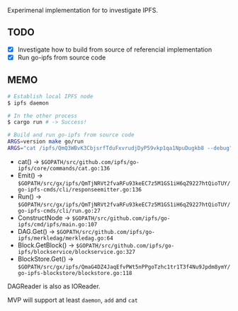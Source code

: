 Experimenal implementation for to investigate IPFS.

## TODO

* [x] Investigate how to build from source of referencial implementation
* [x] Run go-ipfs from source code

## MEMO

```zsh
# Establish local IPFS node
$ ipfs daemon

# In the other process
$ cargo run # -> Success!

# Build and run go-ipfs from source code
ARGS=version make go/run
ARGS="cat /ipfs/QmQ3WBvK3CbjsrfTduFxvrudjDyP59vkp1qa1NpuDugkb8 --debug" make go/run
```

* cat() -> `$GOPATH/src/github.com/ipfs/go-ipfs/core/commands/cat.go:136`
* Emit() -> `$GOPATH/src/gx/ipfs/QmTjNRVt2fvaRFu93keEC7z5M1GS1iH6qZ9227htQioTUY/go-ipfs-cmds/cli/responseemitter.go:136`
* Run() -> `$GOPATH/src/gx/ipfs/QmTjNRVt2fvaRFu93keEC7z5M1GS1iH6qZ9227htQioTUY/go-ipfs-cmds/cli/run.go:27`
* ConstructNode -> `$GOPATH/src/github.com/ipfs/go-ipfs/cmd/ipfs/main.go:107`
* DAG.Get() -> `$GOPATH/src/github.com/ipfs/go-ipfs/merkledag/merkledag.go:64`
* Block.GetBlock() -> `$GOPATH/src/github.com/ipfs/go-ipfs/blockservice/blockservice.go:327`
* BlockStore.Get() -> `$GOPATH/src/gx/ipfs/QmaG4DZ4JaqEfvPWt5nPPgoTzhc1tr1T3f4Nu9Jpdm8ymY/go-ipfs-blockstore/blockstore.go:118`

DAGReader is also as IOReader.

MVP will support at least `daemon`, `add` and `cat`
